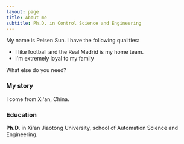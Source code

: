 ```yaml
---
layout: page
title: About me
subtitle: Ph.D. in Control Science and Engineering
---
```


My name is Peisen Sun. I have the following qualities:

- I like football and the Real Madrid is my home team.
- I'm extremely loyal to my family

What else do you need?

### My story

I come from Xi'an, China.

### Education
**Ph.D.** in Xi'an Jiaotong University, school of Automation Science and Engineering.
